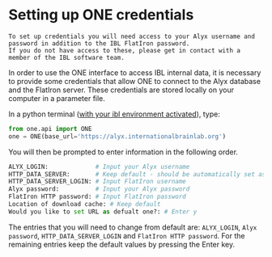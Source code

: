 # Setting up ONE credentials

```{important}
To set up credentials you will need access to your Alyx username and password in addition to the IBL FlatIron password. 
If you do not have access to these, please get in contact with a member of the IBL software team.
```

In order to use the ONE interface to access IBL internal data, it is necessary to provide some credentials that allow ONE to 
connect to the Alyx database and the FlatIron server. These credentials are stored locally on your computer in a 
parameter file. 

In a python terminal ([with your ibl environment activated](../02_installation)), type:

```python
from one.api import ONE
one = ONE(base_url='https://alyx.internationalbrainlab.org')
```

You will then be prompted to enter information in the following order. 
 
  
```python
ALYX_LOGIN:             # Input your Alyx username
HTTP_DATA_SERVER:       # Keep default - should be automatically set as: https://ibl.flatironinstitute.org
HTTP_DATA_SERVER_LOGIN: # Input FlatIron username
Alyx password:          # Input your Alyx password
FlatIron HTTP password:	# Input FlatIron password
Location of download cache: # Keep default
Would you like to set URL as defualt one?: # Enter y
```
The entries that you will need to change from default are: `ALYX_LOGIN`, `Alyx password`, `HTTP_DATA_SERVER_LOGIN` and 
`FlatIron HTTP password`. For the remaining entries keep the default values by pressing
the Enter key.